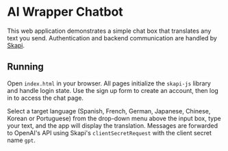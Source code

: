 # AI Wrapper Chatbot

This web application demonstrates a simple chat box that translates any text you send. Authentication and backend communication are handled by [Skapi](https://www.skapi.com).

## Running

Open `index.html` in your browser. All pages initialize the `skapi-js` library and handle login state. Use the sign up form to create an account, then log in to access the chat page.

Select a target language (Spanish, French, German, Japanese, Chinese, Korean or Portuguese) from the drop-down menu above the input box, type your text, and the app will display the translation. Messages are forwarded to OpenAI's API using Skapi's `clientSecretRequest` with the client secret name `gpt`.

